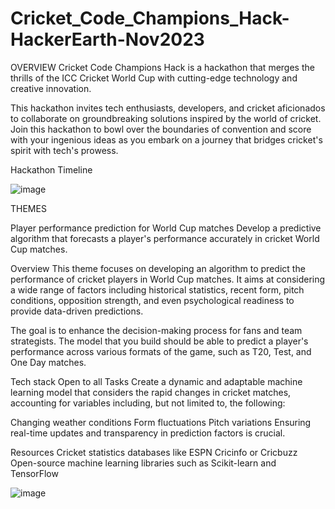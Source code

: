 # Cricket_Code_Champions_Hack-HackerEarth-Nov2023

OVERVIEW
Cricket Code Champions Hack is a hackathon that merges the thrills of the ICC Cricket World Cup with cutting-edge technology and creative innovation.

This hackathon invites tech enthusiasts, developers, and cricket aficionados to collaborate on groundbreaking solutions inspired by the world of cricket. Join this hackathon to bowl over the boundaries of convention and score with your ingenious ideas as you embark on a journey that bridges cricket's spirit with tech's prowess.

Hackathon Timeline

![image](https://github.com/aniiketbarphe/Cricket_Code_Champions_Hack-HackerEarth-Nov2023/assets/84449238/c3aba876-114e-470e-9339-42b8f0ab1975)


THEMES
 
Player performance prediction for World Cup matches
Develop a predictive algorithm that forecasts a player's performance accurately in cricket World Cup matches.

Overview
This theme focuses on developing an algorithm to predict the performance of cricket players in World Cup matches. It aims at considering a wide range of factors including historical statistics, recent form, pitch conditions, opposition strength, and even psychological readiness to provide data-driven predictions.

The goal is to enhance the decision-making process for fans and team strategists. The model that you build should be able to predict a player's performance across various formats of the game, such as T20, Test, and One Day matches.

Tech stack
Open to all
Tasks
Create a dynamic and adaptable machine learning model that considers the rapid changes in cricket matches, accounting for variables including, but not limited to, the following:

Changing weather conditions
Form fluctuations
Pitch variations
Ensuring real-time updates and transparency in prediction factors is crucial.

Resources
Cricket statistics databases like ESPN Cricinfo or Cricbuzz
Open-source machine learning libraries such as Scikit-learn and TensorFlow

![image](https://github.com/aniiketbarphe/Cricket_Code_Champions_Hack-HackerEarth-Nov2023/assets/84449238/b3ec49b1-4dce-43ac-8cce-3f8190e58384)
